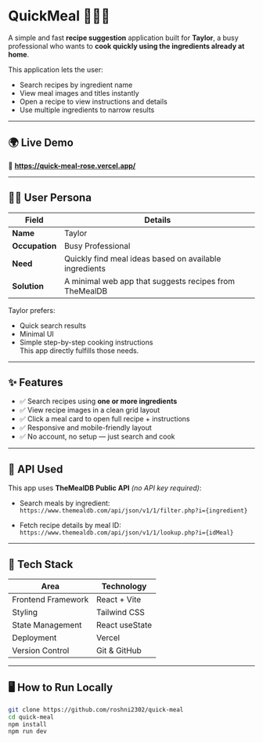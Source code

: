 # QuickMeal 🍳🥕🍅

A simple and fast **recipe suggestion** application built for **Taylor**, a busy professional who wants to **cook quickly using the ingredients already at home**.

This application lets the user:
- Search recipes by ingredient name
- View meal images and titles instantly
- Open a recipe to view instructions and details
- Use multiple ingredients to narrow results

---

## 🌍 Live Demo

🔗 **https://quick-meal-rose.vercel.app/**

---

## 🧑‍💼 User Persona

| Field | Details |
|------|---------|
| **Name** | Taylor |
| **Occupation** | Busy Professional |
| **Need** | Quickly find meal ideas based on available ingredients |
| **Solution** | A minimal web app that suggests recipes from TheMealDB |

Taylor prefers:
- Quick search results
- Minimal UI
- Simple step-by-step cooking instructions  
This app directly fulfills those needs.

---

## ✨ Features

- ✅ Search recipes using **one or more ingredients**
- ✅ View recipe images in a clean grid layout
- ✅ Click a meal card to open full recipe + instructions
- ✅ Responsive and mobile-friendly layout
- ✅ No account, no setup — just search and cook

---

## 🔗 API Used

This app uses **TheMealDB Public API** *(no API key required)*:

- Search meals by ingredient:  
  `https://www.themealdb.com/api/json/v1/1/filter.php?i={ingredient}`

- Fetch recipe details by meal ID:  
  `https://www.themealdb.com/api/json/v1/1/lookup.php?i={idMeal}`

---

## 🧠 Tech Stack

| Area | Technology |
|------|------------|
| Frontend Framework | React + Vite |
| Styling | Tailwind CSS |
| State Management | React useState |
| Deployment | Vercel |
| Version Control | Git & GitHub |

---

## 🖥️ How to Run Locally

```bash
git clone https://github.com/roshni2302/quick-meal
cd quick-meal
npm install
npm run dev
